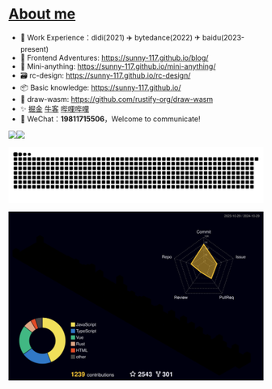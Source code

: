 # <a href="https://sunny-117.github.io/blog/getting-started.html">About me</a>

- 🧱 Work Experience：didi(2021) ✈️ bytedance(2022) ✈ baidu(2023-present)
- 🚀 Frontend Adventures: https://sunny-117.github.io/blog/
- 🚀 Mini-anything: https://sunny-117.github.io/mini-anything/
- 🗃️ rc-design: https://sunny-117.github.io/rc-design/
- 📦️ Basic knowledge: https://sunny-117.github.io/
- 🎨 draw-wasm: https://github.com/rustify-org/draw-wasm
- ✨  [掘金](https://juejin.cn/user/2551305355400797/columns)  [牛客](https://www.nowcoder.com/users/363848192)  <a href="https://space.bilibili.com/447694807" target="_blank">哔哩哔哩</a>
- 💬 WeChat：**19811715506**，Welcome to communicate!


<img align="" height="137px" src="https://github-readme-stats.vercel.app/api?username=Sunny-117&hide_title=true&hide_border=true&show_icons=true&include_all_commits=true&line_height=21&bg_color=0,EC6C6C,FFD479,FFFC79,73FA79&theme=graywhite" /><img align="" height="137px" src="https://github-readme-stats.vercel.app/api/top-langs/?username=Sunny-117&hide_title=true&hide_border=true&layout=compact&bg_color=0,73FA79,73FDFF,D783FF&theme=graywhite&locale=cn" />

![grid snake animation](./assets/github-user-contribution.svg)

![](./profile-3d-contrib/profile-night-rainbow.svg)
